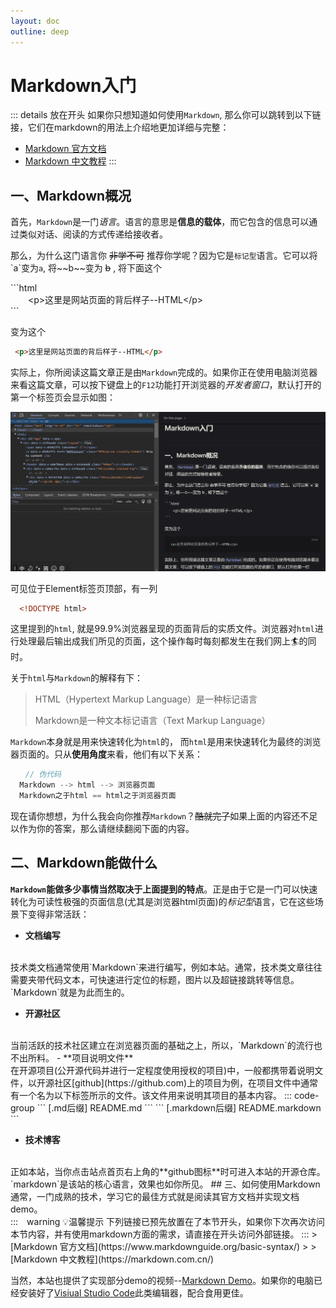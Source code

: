 ```yaml
---
layout: doc
outline: deep
---
```

# Markdown入门
::: details 放在开头
  如果你只想知道如何使用`Markdown`, 那么你可以跳转到以下链接，它们在markdown的用法上介绍地更加详细与完整：  
  - [Markdown 官方文档](https://www.markdownguide.org/basic-syntax/)
  - [Markdown 中文教程](https://markdown.com.cn/)
:::
## 一、Markdown概况
  首先，`Markdown`是一门*语言*。语言的意思是**信息的载体**，而它包含的信息可以通过类似对话、阅读的方式传递给接收者。  

  那么，为什么这门语言你 ~~非学不可~~ 推荐你学呢？因为它是`标记型`语言。它可以将\`a\`变为`a`, 将\~\~b\~\~变为 ~~b~~ ,
  将下面这个  

  \`\`\`html  
  　　\<p\>这里是网站页面的背后样子--HTML\</p\>  
  \`\`\`

  变为这个  　　
  ```html  
   <p>这里是网站页面的背后样子--HTML</p>  
  ```
  实际上，你所阅读这篇文章正是由`Markdown`完成的。如果你正在使用电脑浏览器来看这篇文章，可以按下键盘上的`F12`功能打开浏览器的*开发者窗口*，默认打开的第一个标签页会显示如图：  

  ![F12现状](./img/image.png)  
  
  可见位于Element标签页顶部，有一列  

  ```html
    <!DOCTYPE html>
  ```  
  这里提到的`html`, 就是99.9%浏览器呈现的页面背后的实质文件。浏览器对`html`进行处理最后输出成我们所见的页面，这个操作每时每刻都发生在我们网上🏄‍的同时。  
  
  关于`html`与`Markdown`的解释有下：  
  > HTML（Hypertext Markup Language）是一种标记语言
  > 
  > Markdown是一种文本标记语言（Text Markup Language）
    
  `Markdown`本身就是用来快速转化为`html`的， 而`html`是用来快速转化为最终的浏览器页面的。只从**使用角度**来看，他们有以下关系：
  ```js
  　　// 伪代码
    Markdown --> html --> 浏览器页面
    Markdown之于html == html之于浏览器页面
  ```
  现在请你想想，为什么我会向你推荐`Markdown`？~~酷就完了~~如果上面的内容还不足以作为你的答案，那么请继续翻阅下面的内容。  
  
## 二、Markdown能做什么
  **`Markdown`能做多少事情当然取决于上面提到的特点**。正是由于它是一门可以快速转化为可读性极强的页面信息(尤其是浏览器html页面)的*标记型*语言，它在这些场景下变得非常活跃：
  - **文档编写**  
  <br />
  技术类文档通常使用`Markdown`来进行编写，例如本站。通常，技术类文章往往需要夹带代码文本，可快速进行定位的标题，图片以及超链接跳转等信息。`Markdown`就是为此而生的。  
  
  - **开源社区**  
  <br />
  当前活跃的技术社区建立在浏览器页面的基础之上，所以，`Markdown`的流行也不出所料。
  - **项目说明文件**  
  <br />
  在开源项目(公开源代码并进行一定程度使用授权的项目)中，一般都携带着说明文件，以开源社区[github](https://github.com)上的项目为例，在项目文件中通常有一个名为以下标签所示的文件。该文件用来说明其项目的基本内容。
  ::: code-group
  ``` [.md后缀]
  README.md 
  ```
  ``` [.markdown后缀]
  README.markdown
  ```  
 
  - **技术博客**  
  <br />
  正如本站，当你点击站点首页右上角的**github图标**时可进入本站的开源仓库。`markdown`是该站的核心语言，效果也如你所见。
## 三、如何使用Markdown
  通常，一门成熟的技术，学习它的最佳方式就是阅读其官方文档并实现文档demo。<br />
  :::　warning 💡温馨提示
  下列链接已预先放置在了本节开头，如果你下次再次访问本节内容，并有使用markdown方面的需求，请直接在开头访问外部链接。
  :::
  > [Markdown 官方文档](https://www.markdownguide.org/basic-syntax/)
  > 
  > [Markdown 中文教程](https://markdown.com.cn/)

  当然，本站也提供了实现部分demo的视频--[Markdown Demo](http://localhost:5173/SimpleCodeGuide/basic/tool/)。如果你的电脑已经安装好了[Visiual Studio Code](http://localhost:5173/SimpleCodeGuide/basic/tool/)此类编辑器，配合食用更佳。
  

